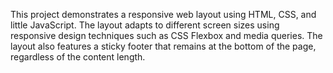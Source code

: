 This project demonstrates a responsive web layout using HTML, CSS, and little JavaScript. The layout adapts to different screen sizes using responsive design techniques such as CSS Flexbox and media queries. The layout also features a sticky footer that remains at the bottom of the page, regardless of the content length.
